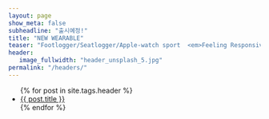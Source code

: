 ```yaml
---
layout: page
show_meta: false
subheadline: "출시예정!"
title: "NEW WEARABLE"
teaser: "Footlogger/Seatlogger/Apple-watch sport  <em>Feeling Responsive</em> uses <a href='http://srobbin.com/jquery-plugins/backstretch/'>Backstretch by Scott Robin</a> expand them  from left to right. The width should be 1600 pixel or higher using a ratio like 16:9 or 21:9 or 2:1."
header:
   image_fullwidth: "header_unsplash_5.jpg"
permalink: "/headers/"
---
```

<ul>
    {% for post in site.tags.header %}
    <li><a href="{{ site.url }}{{ post.url }}">{{ post.title }}</a></li>
    {% endfor %}
</ul>
